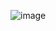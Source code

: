 ![image](https://user-images.githubusercontent.com/99697182/180379076-7c720635-9c06-4a60-919d-b796ba660e2b.png)

